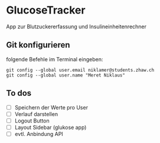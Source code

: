 # GlucoseTracker
App zur Blutzuckererfassung und Insulineinheitenrechner

## Git konfigurieren
folgende Befehle im Terminal eingeben:
```
git config --global user.email niklamer@students.zhaw.ch    
git config --global user.name "Meret Niklaus"   
```                    

## To dos
- [ ] Speichern der Werte pro User
- [ ] Verlauf darstellen
- [ ] Logout Button
- [ ] Layout Sidebar (glukose app)
- [ ] evtl. Anbindung API